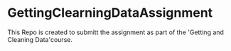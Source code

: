 GettingClearningDataAssignment
==============================
This Repo is created to submitt the assignment as part of the 'Getting and Cleaning Data'course.
